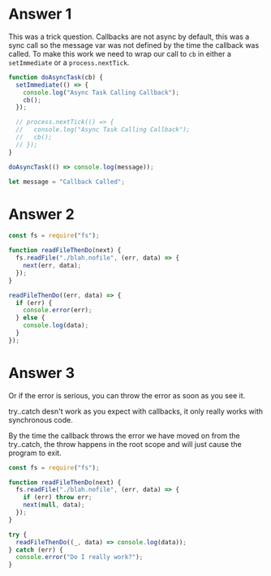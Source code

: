 # Answer 1

This was a trick question.
Callbacks are not async by default, this was a sync call so the message var was not defined by the time the callback was called.
To make this work we need to wrap our call to `cb` in either a `setImmediate` or a `process.nextTick`.

```js
function doAsyncTask(cb) {
  setImmediate(() => {
    console.log("Async Task Calling Callback");
    cb();
  });

  // process.nextTick(() => {
  //   console.log("Async Task Calling Callback");
  //   cb();
  // });
}

doAsyncTask(() => console.log(message));

let message = "Callback Called";
```

# Answer 2

```js
const fs = require("fs");

function readFileThenDo(next) {
  fs.readFile("./blah.nofile", (err, data) => {
    next(err, data);
  });
}

readFileThenDo((err, data) => {
  if (err) {
    console.error(err);
  } else {
    console.log(data);
  }
});
```

# Answer 3

Or if the error is serious, you can throw the error as soon as you see it.

try..catch desn't work as you expect with callbacks, it only really works with synchronous code.

By the time the callback throws the error we have moved on from the try..catch, the throw happens in the root scope and will just cause the program to exit.

```js
const fs = require("fs");

function readFileThenDo(next) {
  fs.readFile("./blah.nofile", (err, data) => {
    if (err) throw err;
    next(null, data);
  });
}

try {
  readFileThenDo((_, data) => console.log(data));
} catch (err) {
  console.error("Do I really work?");
}
```
